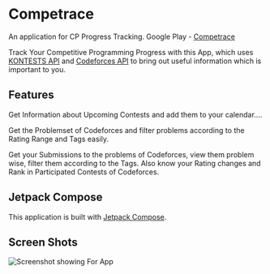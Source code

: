 # Competrace
An application for CP Progress Tracking.
Google Play - [Competrace](https://play.google.com/store/apps/details?id=com.gourav.competrace)

Track Your Competitive Programming Progress with this App, which uses [KONTESTS API](https://kontests.net/api) and [Codeforces API](https://codeforces.com/apiHelp) to bring out useful information which is important to you.

## Features
Get Information about Upcoming Contests and add them to your calendar....

Get the Problemset of Codeforces and filter problems according to the Rating Range and Tags easily.

Get your Submissions to the problems of Codeforces, view them problem wise, filter them according to the Tags.
Also know your Rating changes and Rank in Participated Contests of Codeforces.

## Jetpack Compose
This application is built with [Jetpack Compose](https://developer.android.com/jetpack/compose).

## Screen Shots
![Screenshot showing For App](docs/presentation.png "Screenshot showing For App")
